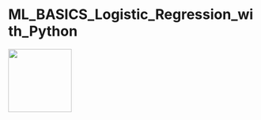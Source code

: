 # ML_BASICS_Logistic_Regression_with_Python


<img src="https://render.githubusercontent.com/render/math?math=z=\frac{1}{1} + {e^{-z}}}" width="128" height="128">


